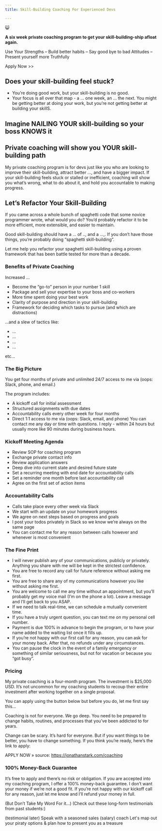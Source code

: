 ```yaml
---
title: Skill-Building Coaching For Experienced Devs

---
```

😺

**A six week private coaching program to get your skill-building-ship afloat again.**

Use Your Strengths – Build better habits – Say good bye to bad Attitudes – Present yourself more Truthfully

Apply Now >>

## Does your skill-building feel stuck?

- You’re doing good work, but your skill-building is no good.
- Your focus is all over that map - a ... one week, an ... the next.
You might be getting better at doing your work, but you’re not getting better at building your skillS.

## Imagine NAILING YOUR skill-building so your boss KNOWS it

## Private coaching will show you YOUR skill-building path

My private coaching program is for devs just like you who are looking to improve their skill-building, attract better ..., and have a bigger impact. If your skill-building feels stuck or stalled or inefficient, coaching will show you what’s wrong, what to do about it, and hold you accountable to making progress.

## Let’s Refactor Your Skill-Building

If you came across a whole bunch of spaghetti code that some novice programmer wrote, what would you do? You’d probably refactor it to be more efficient, more extensible, and easier to maintain.

Good skill-building should have a ... of .., and a ...,. If you don’t have those things, you’re probably doing  “spaghetti skill-building”.

Let me help you refactor your spaghetti skill-building using a proven framework that has been battle tested for more than a decade.

### Benefits of Private Coaching

Increased ...
- Become the “go-to” person in your number 1 skill
- Package and sell your expertise to your boss and co-workers
- More time spent doing your best work
- Clarity of purpose and direction in your skill-building
- Framework for deciding which tasks to pursue (and which are distractions)

...and a slew of tactics like:

- ...
- ...
- ...
- ...

etc...

### The Big Picture

You get four months of private and unlimited 24/7 access to me via (oops: Slack, phone, and email.)

The program includes:

- A kickoff call for initial assessment
- Structured assignments with due dates
- Accountability calls every other week for four months
- Direct 1:1 access to me via (oops: Slack, email, and phone)
You can contact me any day or time with questions. I reply - within 24 hours but usually more like 90 minutes during business hours.

### Kickoff Meeting Agenda

- Review SOP for coaching program
- Exchange private contact info
- Review application answers
- Deep dive into current state and desired future state
- Set a recurring meeting with end date for accountability calls
- Set a reminder one month before last accountability call
- Agree on the first set of action items

### Accountability Calls

- Calls take place every other week via Slack
- We start with an update on your homework progress
- We agree on next steps based on progress and goals
- I post your todos privately in Slack so we know we’re always on the same page
- You can contact me for any reason between calls however and whenever is most convenient


### The Fine Print

- I will never publish any of your communications, publicly or privately. Anything you share with me will be kept in the strictest confidence.
- You are free to record any call for future reference without asking me first.
- You are free to share any of my communications however you like without asking me first.
- You are welcome to call me any time without an appointment, but you’ll probably get my voice mail (I’m on the phone a lot). Leave a message and I’ll get back to you ASAP.
- If we need to talk real-time, we can schedule a mutually convenient time.
- If you have a truly urgent question, you can text me on my personal cell number.
- Payment is due 100% in advance to begin the program, or to have your name added to the waiting list once it fills up.
- If you’re not happy with our first call for any reason, you can ask for your money back. After that, no refunds under any circumstances.
- You can pause the clock in the event of a family emergency or something of similar seriousness, but not for vacation or because you “got busy”.


### Pricing

My private coaching is a four-month program. The investment is $25,000 USD. It’s not uncommon for my coaching students to recoup their entire investment after working together on a single proposal.

You can apply using the button below but before you do, let me first say this...

Coaching is not for everyone. We go deep. You need to be prepared to change habits, routines, and processes that you’ve been addicted to for years.

Change can be scary. It’s hard for everyone. But if you want things to be better, you have to change something. If you think you’re ready, here’s the link to apply:

APPLY NOW »
source:
https://jonathanstark.com/coaching

### 100% Money-Back Guarantee

It’s free to apply and there’s no risk or obligation. If you are accepted into my coaching program, I offer a 100% money-back guarantee. I don’t want your money if we’re not a good fit. If you’re not happy with our kickoff call for any reason, just let me know and I’ll refund your money in full.

(But Don’t Take My Word For it...)
(Check out these long-form testimonials from past students:)



(testimonial later)
Speak with a seasoned sales (salary) coach Let's map out your piraty options & plan how to present you as a treasure